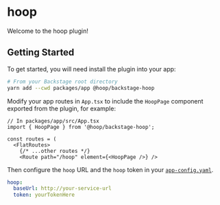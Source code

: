 # hoop

Welcome to the hoop plugin!

## Getting Started

To get started, you will need install the plugin into your app:

```bash
# From your Backstage root directory
yarn add --cwd packages/app @hoop/backstage-hoop
```

Modify your app routes in `App.tsx` to include the `HoopPage` component exported from the plugin, for example:

```tsx
// In packages/app/src/App.tsx
import { HoopPage } from '@hoop/backstage-hoop';

const routes = (
  <FlatRoutes>
    {/* ...other routes */}
    <Route path="/hoop" element={<HoopPage />} />
```

Then configure the `hoop` URL and the `hoop` token in your [`app-config.yaml`](https://github.com/backstage/backstage/blob/master/app-config.yaml).

```yaml
hoop:
  baseUrl: http://your-service-url
  token: yourTokenHere
```
